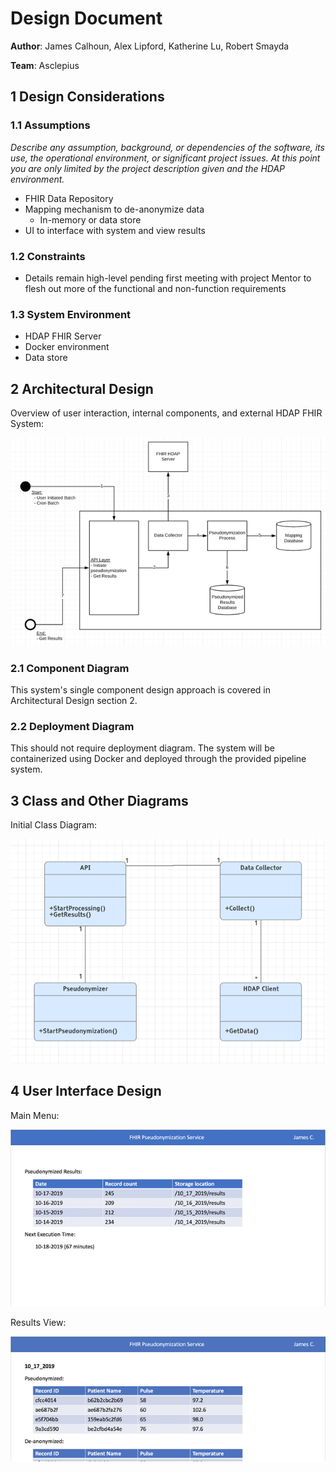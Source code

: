 # Design Document

**Author**: James Calhoun, Alex Lipford, Katherine Lu, Robert Smayda

**Team**: Asclepius

## 1 Design Considerations

### 1.1 Assumptions

*Describe any assumption, background, or dependencies of the software, its use, the operational environment, or significant project issues. At this point you are only limited by the project description given and the HDAP environment.*
- FHIR Data Repository
- Mapping mechanism to de-anonymize data
  - In-memory or data store
- UI to interface with system and view results

### 1.2 Constraints

- Details remain high-level pending first meeting with project Mentor to flesh out more of the functional and non-function requirements

### 1.3 System Environment

- HDAP FHIR Server
- Docker environment
- Data store

## 2 Architectural Design

Overview of user interaction, internal components, and external HDAP FHIR System:

![Architectural Design](images/Architecture.png)

### 2.1 Component Diagram

This system's single component design approach is covered in Architectural Design section 2.

### 2.2 Deployment Diagram

This should not require deployment diagram. The system will be containerized using Docker and deployed through the provided pipeline system.

## 3 Class and Other Diagrams

Initial Class Diagram:

![Class Diagram](images/ClassDiagram.png)

## 4 User Interface Design

Main Menu:

![Main Menu](images/UIMainMenu.png)

Results View:

![Results View](images/UIResults.png)